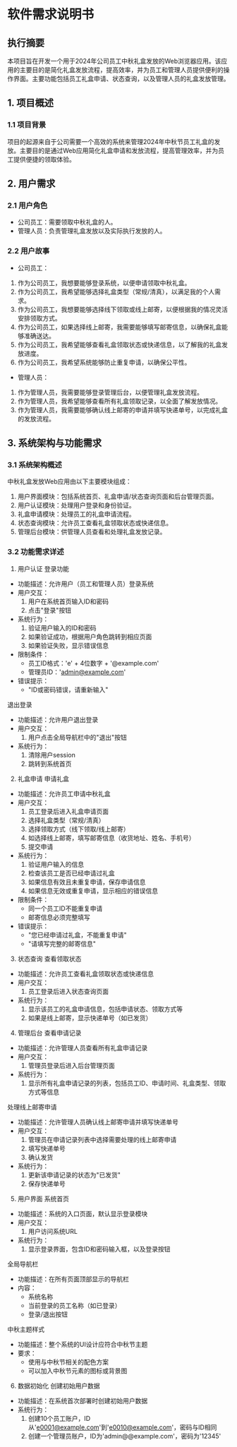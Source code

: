 
# 软件需求说明书

## 执行摘要
本项目旨在开发一个用于2024年公司员工中秋礼盒发放的Web浏览器应用。该应用的主要目的是简化礼盒发放流程，提高效率，并为员工和管理人员提供便利的操作界面。主要功能包括员工礼盒申请、状态查询，以及管理人员的礼盒发放管理。

## 1. 项目概述
### 1.1 项目背景
项目的起源来自于公司需要一个高效的系统来管理2024年中秋节员工礼盒的发放。主要目的是通过Web应用简化礼盒申请和发放流程，提高管理效率，并为员工提供便捷的领取体验。

## 2. 用户需求
### 2.1 用户角色
* 公司员工：需要领取中秋礼盒的人。
* 管理人员：负责管理礼盒发放以及实际执行发放的人。

### 2.2 用户故事
* 公司员工：
1. 作为公司员工，我想要能够登录系统，以便申请领取中秋礼盒。
2. 作为公司员工，我希望能够选择礼盒类型（常规/清真），以满足我的个人需求。
3. 作为公司员工，我想要能够选择线下领取或线上邮寄，以便根据我的情况灵活安排领取方式。
4. 作为公司员工，如果选择线上邮寄，我需要能够填写邮寄信息，以确保礼盒能够准确送达。
5. 作为公司员工，我希望能够查看礼盒领取状态或快递信息，以了解我的礼盒发放进度。
6. 作为公司员工，我希望系统能够防止重复申请，以确保公平性。

* 管理人员：
1. 作为管理人员，我需要能够登录管理后台，以便管理礼盒发放流程。
2. 作为管理人员，我希望能够查看所有礼盒领取记录，以全面了解发放情况。
3. 作为管理人员，我需要能够确认线上邮寄的申请并填写快递单号，以完成礼盒的发放流程。

## 3. 系统架构与功能需求
### 3.1 系统架构概述
中秋礼盒发放Web应用由以下主要模块组成：
1. 用户界面模块：包括系统首页、礼盒申请/状态查询页面和后台管理页面。
2. 用户认证模块：处理用户登录和身份验证。
3. 礼盒申请模块：处理员工的礼盒申请流程。
4. 状态查询模块：允许员工查看礼盒领取状态或快递信息。
5. 管理后台模块：供管理人员查看和处理礼盒发放记录。

### 3.2 功能需求详述
1. 用户认证
登录功能
  - 功能描述：允许用户（员工和管理人员）登录系统
  - 用户交互：
    1. 用户在系统首页输入ID和密码
    2. 点击"登录"按钮
  - 系统行为：
    1. 验证用户输入的ID和密码
    2. 如果验证成功，根据用户角色跳转到相应页面
    3. 如果验证失败，显示错误信息
  - 限制条件：
    - 员工ID格式：'e' + 4位数字 + '@example.com'
    - 管理员ID：'admin@example.com'
  - 错误提示：
    - "ID或密码错误，请重新输入"

退出登录
  - 功能描述：允许用户退出登录
  - 用户交互：
    1. 用户点击全局导航栏中的"退出"按钮
  - 系统行为：
    1. 清除用户session
    2. 跳转到系统首页

2. 礼盒申请
申请礼盒
  - 功能描述：允许员工申请中秋礼盒
  - 用户交互：
    1. 员工登录后进入礼盒申请页面
    2. 选择礼盒类型（常规/清真）
    3. 选择领取方式（线下领取/线上邮寄）
    4. 如选择线上邮寄，填写邮寄信息（收货地址、姓名、手机号）
    5. 提交申请
  - 系统行为：
    1. 验证用户输入的信息
    2. 检查该员工是否已经申请过礼盒
    3. 如果信息有效且未重复申请，保存申请信息
    4. 如果信息无效或重复申请，显示相应的错误信息
  - 限制条件：
    - 同一个员工ID不能重复申请
    - 邮寄信息必须完整填写
  - 错误提示：
    - "您已经申请过礼盒，不能重复申请"
    - "请填写完整的邮寄信息"

3. 状态查询
查看领取状态
  - 功能描述：允许员工查看礼盒领取状态或快递信息
  - 用户交互：
    1. 员工登录后进入状态查询页面
  - 系统行为：
    1. 显示该员工的礼盒申请信息，包括申请状态、领取方式等
    2. 如果是线上邮寄，显示快递单号（如已发货）

4. 管理后台
查看申请记录
  - 功能描述：允许管理人员查看所有礼盒申请记录
  - 用户交互：
    1. 管理员登录后进入后台管理页面
  - 系统行为：
    1. 显示所有礼盒申请记录的列表，包括员工ID、申请时间、礼盒类型、领取方式等信息

处理线上邮寄申请
  - 功能描述：允许管理人员确认线上邮寄申请并填写快递单号
  - 用户交互：
    1. 管理员在申请记录列表中选择需要处理的线上邮寄申请
    2. 填写快递单号
    3. 确认发货
  - 系统行为：
    1. 更新该申请记录的状态为"已发货"
    2. 保存快递单号

5. 用户界面
系统首页
  - 功能描述：系统的入口页面，默认显示登录模块
  - 用户交互：
    1. 用户访问系统URL
  - 系统行为：
    1. 显示登录界面，包含ID和密码输入框，以及登录按钮

全局导航栏
  - 功能描述：在所有页面顶部显示的导航栏
  - 内容：
    - 系统名称
    - 当前登录的员工名称（如已登录）
    - 登录/退出按钮

中秋主题样式
  - 功能描述：整个系统的UI设计应符合中秋节主题
  - 要求：
    - 使用与中秋节相关的配色方案
    - 可以加入中秋节元素的图标或背景图

6. 数据初始化
创建初始用户数据
  - 功能描述：在系统首次部署时创建初始用户数据
  - 系统行为：
    1. 创建10个员工账户，ID从'e0001@example.com'到'e0010@example.com'，密码与ID相同
    2. 创建一个管理员账户，ID为'admin@@example.com'，密码为'12345'

